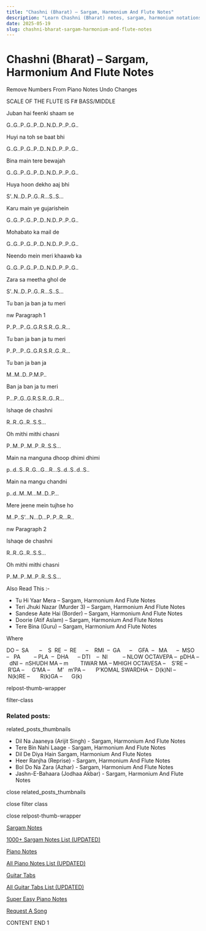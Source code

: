 ```yaml
---
title: "Chashni (Bharat) – Sargam, Harmonium And Flute Notes"
description: "Learn Chashni (Bharat) notes, sargam, harmonium notations and flute notes. Easy step-by-step tutorial for beginners."
date: 2025-05-19
slug: chashni-bharat-sargam-harmonium-and-flute-notes
---
```


# Chashni (Bharat) – Sargam, Harmonium And Flute Notes

Remove Numbers From Piano Notes
Undo Changes

SCALE OF THE FLUTE IS F# BASS/MIDDLE

Juban hai feenki shaam se

G..G..P..G..P..D..N.D..P..P..G..

Huyi na toh se baat bhi

G..G..P..G..P..D..N.D..P..P..G..

Bina main tere bewajah

G..G..P..G..P..D..N.D..P..P..G..

Huya hoon dekho aaj bhi

S’..N..D..P..G..R…S..S…

Karu main ye gujarishein

G..G..P..G..P..D..N.D..P..P..G..

Mohabato ka mail de

G..G..P..G..P..D..N.D..P..P..G..

Neendo mein meri khaawb ka

G..G..P..G..P..D..N.D..P..P..G..

Zara sa meetha ghol de

S’..N..D..P..G..R…S..S…

Tu ban ja ban ja tu meri

nw Paragraph 1

P..P…P..G..G.R.S.R..G..R…

Tu ban ja ban ja tu meri

P..P…P..G..G.R.S.R..G..R…

Tu ban ja ban ja

M..M..D..P.M.P..

Ban ja ban ja tu meri

P…P..G..G.R.S.R..G..R…

Ishaqe de chashni

R..R..G..R..S.S…

Oh mithi mithi chasni

P..M..P..M..P..R..S.S…

Main na manguna dhoop dhimi dhimi

p..d..S..R..G…G…R…S..d..S..d..S..

Main na mangu chandni

p..d..M..M…M..D..P…

Mere jeene mein tujhse ho

M..P..S’…N…D…P..P..R…R..

nw Paragraph 2

Ishaqe de chashni

R..R..G..R..S.S…

Oh mithi mithi chasni

P..M..P..M..P..R..S.S…

Also Read This :-

* Tu Hi Yaar Mera – Sargam, Harmonium And Flute Notes
* Teri Jhuki Nazar (Murder 3) – Sargam, Harmonium And Flute Notes
* Sandese Aate Hai (Border) – Sargam, Harmonium And Flute Notes
* Doorie (Atif Aslam) – Sargam, Harmonium And Flute Notes
* Tere Bina (Guru) – Sargam, Harmonium And Flute Notes

Where

DO –  SA       –    S  RE  –  RE      –    RMI  –  GA      –    GFA  –   MA      –  MSO  –   PA         – PLA  –  DHA      – DTI    –  NI          – NLOW OCTAVEPA –  pDHA –  dNI –  nSHUDH MA – m        TIWAR MA – MHIGH OCTAVESA –    S’RE –     R’GA –     G’MA –     M’   m’PA –       P’KOMAL SWARDHA –  D(k)NI –       N(k)RE –       R(k)GA –      G(k)

relpost-thumb-wrapper

filter-class

### Related posts:

related_posts_thumbnails

* Dil Na Jaaneya (Arijit Singh) - Sargam, Harmonium And Flute Notes
* Tere Bin Nahi Laage - Sargam, Harmonium And Flute Notes
* Dil De Diya Hain Sargam, Harmonium And Flute Notes
* Heer Ranjha (Reprise) - Sargam, Harmonium And Flute Notes
* Bol Do Na Zara (Azhar) - Sargam, Harmonium And Flute Notes
* Jashn-E-Bahaara (Jodhaa Akbar) - Sargam, Harmonium And Flute Notes

close related_posts_thumbnails

close filter class

close relpost-thumb-wrapper

[Sargam Notes](https://www.notationsworld.com/sargam-notes.html)

[1000+ Sargam Notes List (UPDATED)](https://www.notationsworld.com/all-songs-list-sargam-notes.html)

[Piano Notes](https://www.notationsworld.com/piano-notes.html)

[All Piano Notes List (UPDATED)](https://www.notationsworld.com/all-songs-list-piano-notes.html)

[Guitar Tabs](https://www.notationsworld.com/guitar-tabs.html)

[All Guitar Tabs List (UPDATED)](https://www.notationsworld.com/all-songs-list-guitar-tabs.html)

[Super Easy Piano Notes](https://studywall.in/)

[Request A Song](https://www.notationsworld.com/request-a-song.html)

CONTENT END 1

